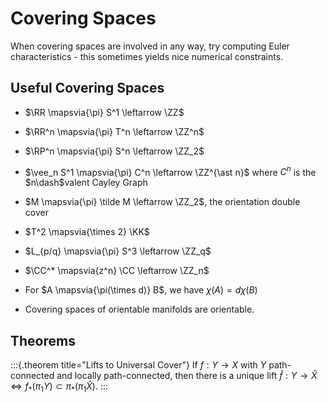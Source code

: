 # Covering Spaces

When covering spaces are involved in any way, try computing Euler characteristics - this sometimes yields nice numerical constraints.


## Useful Covering Spaces

- $\RR \mapsvia{\pi} S^1 \leftarrow \ZZ$
- $\RR^n \mapsvia{\pi} T^n \leftarrow \ZZ^n$
- $\RP^n \mapsvia{\pi} S^n \leftarrow \ZZ_2$
- $\vee_n S^1 \mapsvia{\pi} C^n \leftarrow \ZZ^{\ast n}$ where $C^n$ is the $n\dash$valent Cayley Graph

- $M \mapsvia{\pi} \tilde M \leftarrow \ZZ_2$, the orientation double cover
- $T^2 \mapsvia{\times 2} \KK$
- $L_{p/q} \mapsvia{\pi} S^3 \leftarrow \ZZ_q$
- $\CC^* \mapsvia{z^n} \CC \leftarrow \ZZ_n$
- For $A \mapsvia{\pi(\times d)} B$, we have $\chi(A) = d\chi(B)$
- Covering spaces of orientable manifolds are orientable.


## Theorems

:::{.theorem title="Lifts to Universal Cover"}
If $f: Y\to X$ with $Y$ path-connected and locally path-connected, then there is a unique lift $\hat f: Y\to \hat X \iff f_*(\pi_1 Y) \subset \pi_*(\pi_1 \hat X)$.
:::

